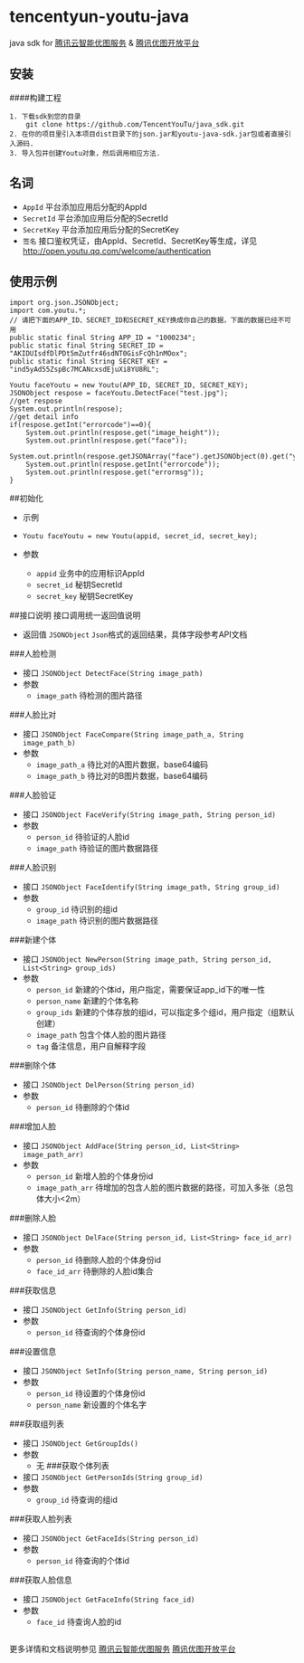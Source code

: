 # tencentyun-youtu-java

java sdk for [腾讯云智能优图服务](http://www.qcloud.com/product/fr.html) & [腾讯优图开放平台](http://open.youtu.qq.com)

## 安装

####构建工程
```
1. 下载sdk到您的目录
	git clone https://github.com/TencentYouTu/java_sdk.git
2. 在你的项目里引入本项目dist目录下的json.jar和youtu-java-sdk.jar包或者直接引入源码.
3. 导入包并创建Youtu对象，然后调用相应方法.
```

## 名词

- `AppId` 平台添加应用后分配的AppId
- `SecretId` 平台添加应用后分配的SecretId
- `SecretKey` 平台添加应用后分配的SecretKey
- `签名` 接口鉴权凭证，由AppId、SecretId、SecretKey等生成，详见<http://open.youtu.qq.com/welcome/authentication>


## 使用示例
```
import org.json.JSONObject;
import com.youtu.*; 
// 请把下面的APP_ID、SECRET_ID和SECRET_KEY换成你自己的数据，下面的数据已经不可用
public static final String APP_ID = "1000234";
public static final String SECRET_ID = "AKIDUIsdfDlPDt5mZutfr46sdNT0GisFcQh1nMOox";
public static final String SECRET_KEY = "ind5yAd55ZspBc7MCANcxsdEjuXi8YU8RL";

Youtu faceYoutu = new Youtu(APP_ID, SECRET_ID, SECRET_KEY);
JSONObject respose = faceYoutu.DetectFace("test.jpg");
//get respose 
System.out.println(respose);
//get detail info
if(respose.getInt("errorcode")==0){
    System.out.println(respose.get("image_height"));
    System.out.println(respose.get("face"));
    System.out.println(respose.getJSONArray("face").getJSONObject(0).get("yaw"));
    System.out.println(respose.getInt("errorcode"));
    System.out.println(respose.get("errormsg"));
}
```

##初始化
- 示例
- `Youtu faceYoutu = new Youtu(appid, secret_id, secret_key);`

- 参数
	- `appid` 业务中的应用标识AppId
	- `secret_id` 秘钥SecretId
	- `secret_key` 秘钥SecretKey

##接口说明
接口调用统一返回值说明
- 返回值 `JSONObject`
	`Json`格式的返回结果，具体字段参考API文档

###人脸检测
- 接口
`JSONObject DetectFace(String image_path)`
- 参数
	- `image_path` 待检测的图片路径

###人脸比对
- 接口
`JSONObject FaceCompare(String image_path_a, String image_path_b)`
- 参数
	- `image_path_a` 待比对的A图片数据，base64编码
	- `image_path_b` 待比对的B图片数据，base64编码

###人脸验证
- 接口
`JSONObject FaceVerify(String image_path, String person_id)`
- 参数
	- `person_id` 待验证的人脸id
	- `image_path` 待验证的图片数据路径

###人脸识别
- 接口
`JSONObject FaceIdentify(String image_path, String group_id)`
- 参数
	- `group_id` 待识别的组id
	- `image_path` 待识别的图片数据路径

###新建个体
- 接口
        `JSONObject NewPerson(String image_path, String person_id, List<String> group_ids)`
- 参数
	- `person_id` 新建的个体id，用户指定，需要保证app_id下的唯一性
	- `person_name` 新建的个体名称
	- `group_ids` 新建的个体存放的组id，可以指定多个组id，用户指定（组默认创建）
	- `image_path` 包含个体人脸的图片路径
	- `tag` 备注信息，用户自解释字段

###删除个体
- 接口
`JSONObject DelPerson(String person_id)`
- 参数
	- `person_id` 待删除的个体id

###增加人脸
- 接口
`JSONObject AddFace(String person_id, List<String> image_path_arr)`
- 参数
	- `person_id` 新增人脸的个体身份id
	- `image_path_arr` 待增加的包含人脸的图片数据的路径，可加入多张（总包体大小<2m）

###删除人脸
- 接口
`JSONObject DelFace(String person_id, List<String> face_id_arr)`
- 参数
	- `person_id` 待删除人脸的个体身份id
	- `face_id_arr` 待删除的人脸id集合

###获取信息
- 接口
`JSONObject GetInfo(String person_id)`
- 参数
	- `person_id` 待查询的个体身份id

###设置信息
- 接口
`JSONObject SetInfo(String person_name, String person_id)`
- 参数
	- `person_id` 待设置的个体身份id
	- `person_name` 新设置的个体名字

###获取组列表
- 接口
`JSONObject GetGroupIds()`
- 参数
	- 无
###获取个体列表
- 接口
`JSONObject GetPersonIds(String group_id)`
- 参数
	- `group_id` 待查询的组id

###获取人脸列表
- 接口
`JSONObject GetFaceIds(String person_id)`
- 参数
	- `person_id` 待查询的个体id

###获取人脸信息
- 接口
`JSONObject GetFaceInfo(String face_id)`
- 参数
	- `face_id` 待查询人脸的id

```
```
更多详情和文档说明参见
[腾讯云智能优图服务](http://www.qcloud.com/product/fr.html)
[腾讯优图开放平台](http://open.youtu.qq.com)